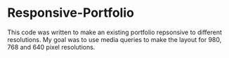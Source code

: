 # Responsive-Portfolio
This code was written to make an existing portfolio repsonsive to different resolutions.
My goal was to use media queries to make the layout for 980, 768 and 640 pixel
resolutions.